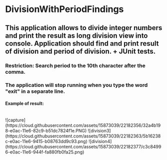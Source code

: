 DivisionWithPeriodFindings
==========================
<h2>This application allows to divide integer numbers and print the result as long division view into console.
Application should find and print result of division and period of division. + JUnit tests.</h2>
<h3>Restriction: Search period to the 10th character after the comma.</h3>
<h3>The application will stop running when you type the word "exit" in a separate line.</h3>
<h4>Example of result: </h4>
<br>
<img source = "https://cloud.githubusercontent.com/assets/15873039/22182323/7cda3996-e0ab-11e6-9d2c-f9c4614e522f.png" />
</br>
![capture](https://cloud.githubusercontent.com/assets/15873039/22182356/32a4b198-e0ac-11e6-82c9-b51dc7824f1e.PNG)
![division3](https://cloud.githubusercontent.com/assets/15873039/22182363/5b16238c-e0ac-11e6-9415-b08763dd9c93.png)
![division4](https://cloud.githubusercontent.com/assets/15873039/22182377/c3c84996-e0ac-11e6-944f-fa880fb0fa25.png)

